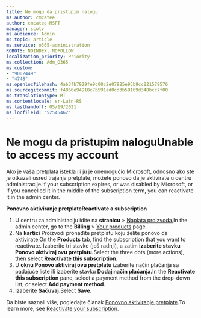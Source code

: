 ```yaml
---
title: Ne mogu da pristupim nalogu
ms.author: cmcatee
author: cmcatee-MSFT
manager: scotv
ms.audience: Admin
ms.topic: article
ms.service: o365-administration
ROBOTS: NOINDEX, NOFOLLOW
localization_priority: Priority
ms.collection: Adm_O365
ms.custom:
- "9002449"
- "4748"
ms.openlocfilehash: 4ab3fb7929fe9c00c2e07985e95b9cc821579576
ms.sourcegitcommit: f4866e94918c7b591ad0cd3b58169d340bcc7f00
ms.translationtype: MT
ms.contentlocale: sr-Latn-RS
ms.lasthandoff: 05/19/2021
ms.locfileid: "52545462"
---
```

# <a name="unable-to-access-my-account"></a><span data-ttu-id="b5461-102">Ne mogu da pristupim nalogu</span><span class="sxs-lookup"><span data-stu-id="b5461-102">Unable to access my account</span></span>

<span data-ttu-id="b5461-103">Ako je vaša pretplata istekla ili ju je onemogućio Microsoft, odnosno ako ste je otkazali usred trajanja pretplate, možete ponovo da je aktivirate u centru administracije.</span><span class="sxs-lookup"><span data-stu-id="b5461-103">If your subscription expires, or was disabled by Microsoft, or if you cancelled it in the middle of the subscription term, you can reactivate it in the admin center.</span></span>

<span data-ttu-id="b5461-104">**Ponovno aktiviranje pretplate**</span><span class="sxs-lookup"><span data-stu-id="b5461-104">**Reactivate a subscription**</span></span>

1. <span data-ttu-id="b5461-105">U centru za administaciju idite na **stranicu**  >  [Naplata proizvoda.](https://go.microsoft.com/fwlink/p/?linkid=842054)</span><span class="sxs-lookup"><span data-stu-id="b5461-105">In the admin center, go to the **Billing** > [Your products](https://go.microsoft.com/fwlink/p/?linkid=842054) page.</span></span>
2. <span data-ttu-id="b5461-106">Na **kartici** Proizvodi pronađite pretplatu koju želite ponovo da aktivirate.</span><span class="sxs-lookup"><span data-stu-id="b5461-106">On the **Products** tab, find the subscription that you want to reactivate.</span></span> <span data-ttu-id="b5461-107">Izaberite tri stavke (još radnji), a zatim **izaberite stavku Ponovo aktiviraj ovu pretplatu.**</span><span class="sxs-lookup"><span data-stu-id="b5461-107">Select the three dots (more actions), then select **Reactivate this subscription**.</span></span>
3. <span data-ttu-id="b5461-108">U **oknu Ponovo aktiviraj ovu pretplatu** izaberite način plaćanja sa padajuće liste ili izaberite stavku **Dodaj način plaćanja.**</span><span class="sxs-lookup"><span data-stu-id="b5461-108">In the **Reactivate this subscription** pane, select a payment method from the drop-down list, or select **Add payment method**.</span></span>
4. <span data-ttu-id="b5461-109">Izaberite **Sačuvaj**.</span><span class="sxs-lookup"><span data-stu-id="b5461-109">Select **Save**.</span></span>

<span data-ttu-id="b5461-110">Da biste saznali više, pogledajte članak [Ponovno aktiviranje pretplate](/microsoft-365/commerce/subscriptions/reactivate-your-subscription).</span><span class="sxs-lookup"><span data-stu-id="b5461-110">To learn more, see [Reactivate your subscription](/microsoft-365/commerce/subscriptions/reactivate-your-subscription).</span></span>